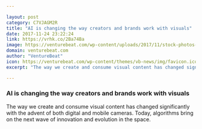 ```yaml
---

layout: post
category: C7VJAGM2R
title: "AI is changing the way creators and brands work with visuals"
date: 2017-11-24 23:22:24
link: https://vrhk.co/2Ba74Ba
image: https://venturebeat.com/wp-content/uploads/2017/11/stock-photos-e1511466736157.jpeg?fit=780%2C520&strip=all
domain: venturebeat.com
author: "VentureBeat"
icon: https://venturebeat.com/wp-content/themes/vb-news/img/favicon.ico
excerpt: "The way we create and consume visual content has changed significantly with the advent of both digital and mobile cameras. Today, algorithms bring on the next wave of innovation and evolution in the space."

---
```


### AI is changing the way creators and brands work with visuals

The way we create and consume visual content has changed significantly with the advent of both digital and mobile cameras. Today, algorithms bring on the next wave of innovation and evolution in the space.